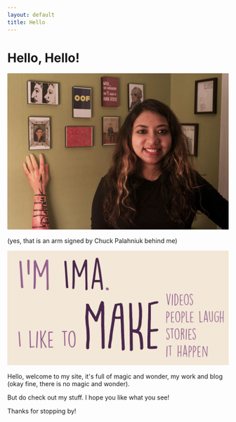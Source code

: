 ```yaml
---
layout: default
title: Hello
---
```


# Hello, Hello!

![Photo of ima](landing.jpg)

(yes, that is an arm signed by Chuck Palahniuk behind me)

![Things ima likes](imalogohno.jpg)

Hello, welcome to my site, it's full of magic and wonder, my work and blog (okay fine, there is no magic and wonder).

But do check out my stuff. I hope you like what you see!

Thanks for stopping by!
